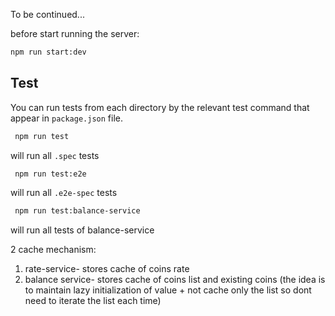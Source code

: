 To be continued...

before
start running the server:

```bash
npm run start:dev
```

## Test

You can run tests from each directory by the relevant test command that appear in `package.json` file.

```bash
 npm run test
```

will run all `.spec` tests

```bash
 npm run test:e2e
```

will run all `.e2e-spec` tests

```bash
 npm run test:balance-service
```

will run all tests of balance-service

2 cache mechanism:

1. rate-service- stores cache of coins rate
2. balance service- stores cache of coins list and existing coins (the idea is to maintain lazy initialization of value + not cache only the list so dont need to iterate the list each time)
